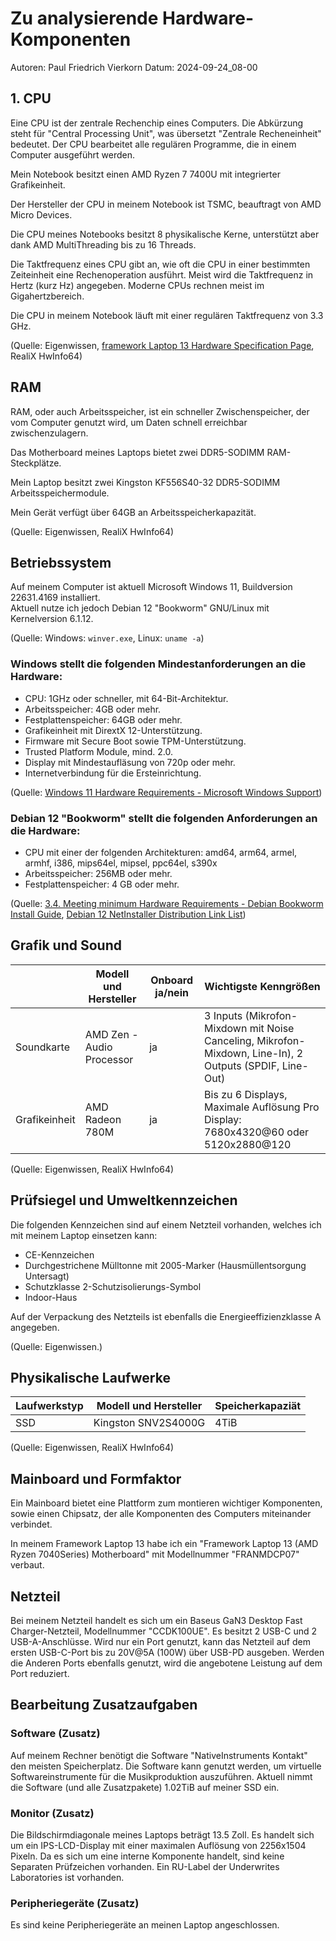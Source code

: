 # Zu analysierende Hardware-Komponenten

Autoren: Paul Friedrich Vierkorn
Datum: 2024-09-24_08-00

## 1. CPU

Eine CPU ist der zentrale Rechenchip eines Computers.
Die Abkürzung steht für "Central Processing Unit", was übersetzt "Zentrale Recheneinheit" bedeutet.
Der CPU bearbeitet alle regulären Programme, die in einem Computer ausgeführt werden.

Mein Notebook besitzt einen AMD Ryzen 7 7400U mit integrierter Grafikeinheit.

Der Hersteller der CPU in meinem Notebook ist TSMC, beauftragt von AMD Micro Devices.

Die CPU meines Notebooks besitzt 8 physikalische Kerne, unterstützt aber dank AMD MultiThreading bis zu 16 Threads.

Die Taktfrequenz eines CPU gibt an, wie oft die CPU in einer bestimmten Zeiteinheit eine Rechenoperation ausführt.
Meist wird die Taktfrequenz in Hertz (kurz Hz) angegeben. Moderne CPUs rechnen meist im Gigahertzbereich.

Die CPU in meinem Notebook läuft mit einer regulären Taktfrequenz von 3.3 GHz.

(Quelle: Eigenwissen, [framework Laptop 13 Hardware Specification Page](https://frame.work/de/en/products/laptop-diy-13-gen-amd?tab=specs), RealiX HwInfo64)

## RAM

RAM, oder auch Arbeitsspeicher, ist ein schneller Zwischenspeicher, der vom Computer genutzt wird, um Daten schnell erreichbar zwischenzulagern.

Das Motherboard meines Laptops bietet zwei DDR5-SODIMM RAM-Steckplätze.

Mein Laptop besitzt zwei Kingston KF556S40-32 DDR5-SODIMM Arbeitsspeichermodule.

Mein Gerät verfügt über 64GB an Arbeitsspeicherkapazität.

(Quelle: Eigenwissen, RealiX HwInfo64)

## Betriebssystem

Auf meinem Computer ist aktuell Microsoft Windows 11, Buildversion 22631.4169 installiert.  
Aktuell nutze ich jedoch Debian 12 "Bookworm" GNU/Linux mit Kernelversion 6.1.12.

(Quelle: Windows: ``winver.exe``, Linux: ``uname -a``)

### Windows stellt die folgenden Mindestanforderungen an die Hardware:

- CPU: 1GHz oder schneller, mit 64-Bit-Architektur.
- Arbeitsspeicher: 4GB oder mehr.
- Festplattenspeicher: 64GB oder mehr. 
- Grafikeinheit mit DirextX 12-Unterstützung.
- Firmware mit Secure Boot sowie TPM-Unterstützung.
- Trusted Platform Module, mind. 2.0.
- Display mit Mindestaufläsung von 720p oder mehr.
- Internetverbindung für die Ersteinrichtung.

(Quelle: [Windows 11 Hardware Requirements - Microsoft Windows Support](https://learn.microsoft.com/en-us/windows/whats-new/windows-11-requirements))

### Debian 12 "Bookworm" stellt die folgenden Anforderungen an die Hardware:

- CPU mit einer der folgenden Architekturen: amd64, arm64, armel, armhf, i386, mips64el, mipsel, ppc64el, s390x
- Arbeitsspeicher: 256MB oder mehr.
- Festplattenspeicher: 4 GB oder mehr.

(Quelle: [3.4. Meeting minimum Hardware Requirements - Debian Bookworm Install Guide](https://www.debian.org/releases/bookworm/amd64/ch03s04.en.html), [Debian 12 NetInstaller Distribution Link List](https://www.debian.org/distrib/netinst))

## Grafik und Sound

| | Modell und Hersteller | Onboard ja/nein | Wichtigste Kenngrößen |
|-|-----------------------|-----------------|-----------------------|
|Soundkarte|AMD Zen - Audio Processor|ja|3 Inputs (Mikrofon-Mixdown mit Noise Canceling, Mikrofon-Mixdown, Line-In), 2 Outputs (SPDIF, Line-Out)|
|Grafikeinheit|AMD Radeon 780M|ja|Bis zu 6 Displays, Maximale Auflösung Pro Display: 7680x4320@60 oder 5120x2880@120|

(Quelle: Eigenwissen, RealiX HwInfo64)

## Prüfsiegel und Umweltkennzeichen

Die folgenden Kennzeichen sind auf einem Netzteil vorhanden, welches ich mit meinem Laptop einsetzen kann:
- CE-Kennzeichen
- Durchgestrichene Mülltonne mit 2005-Marker (Hausmüllentsorgung Untersagt)
- Schutzklasse 2-Schutzisolierungs-Symbol
- Indoor-Haus

Auf der Verpackung des Netzteils ist ebenfalls die Energieeffizienzklasse A angegeben.

(Quelle: Eigenwissen.)

## Physikalische Laufwerke

|Laufwerkstyp|Modell und Hersteller|Speicherkapaziät|
|------------|---------------------|----------------|
|SSD|Kingston SNV2S4000G|4TiB|

(Quelle: Eigenwissen, RealiX HwInfo64)

## Mainboard und Formfaktor

Ein Mainboard bietet eine Plattform zum montieren wichtiger Komponenten, sowie einen Chipsatz, der alle Komponenten des Computers miteinander verbindet.

In meinem Framework Laptop 13 habe ich ein "Framework Laptop 13 (AMD Ryzen 7040Series) Motherboard" mit Modellnummer "FRANMDCP07" verbaut.

## Netzteil

Bei meinem Netzteil handelt es sich um ein Baseus GaN3 Desktop Fast Charger-Netzteil, Modellnummer "CCDK100UE".
Es besitzt 2 USB-C und 2 USB-A-Anschlüsse.
Wird nur ein Port genutzt, kann das Netzteil auf dem ersten USB-C-Port bis zu 20V@5A (100W) über USB-PD ausgeben.
Werden die Anderen Ports ebenfalls genutzt, wird die angebotene Leistung auf dem Port reduziert.

## Bearbeitung Zusatzaufgaben

### Software (Zusatz)

Auf meinem Rechner benötigt die Software "NativeInstruments Kontakt" den meisten Speicherplatz.
Die Software kann genutzt werden, um virtuelle Softwareinstrumente für die Musikproduktion auszuführen.
Aktuell nimmt die Software (und alle Zusatzpakete) 1.02TiB auf meiner SSD ein.

### Monitor (Zusatz)

Die Bildschirmdiagonale meines Laptops beträgt 13.5 Zoll.
Es handelt sich um ein IPS-LCD-Display mit einer maximalen Auflösung von 2256x1504 Pixeln.
Da es sich um eine interne Komponente handelt, sind keine Separaten Prüfzeichen vorhanden.
Ein RU-Label der Underwrites Laboratories ist vorhanden.

### Peripheriegeräte (Zusatz)

Es sind keine Peripheriegeräte an meinen Laptop angeschlossen.
